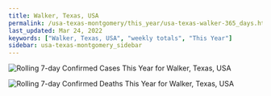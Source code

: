 ```yaml
---
title: Walker, Texas, USA
permalink: /usa-texas-montgomery/this_year/usa-texas-walker-365_days.html
last_updated: Mar 24, 2022
keywords: ["Walker, Texas, USA", "weekly totals", "This Year"]
sidebar: usa-texas-montgomery_sidebar
---
```


![Rolling 7-day Confirmed Cases This Year for Walker, Texas, USA](/covid_tracker/images/graphs/usa-texas-walker-rolling_7_days_confirmed-365_days_graph.png)

![Rolling 7-day Confirmed Deaths This Year for Walker, Texas, USA](/covid_tracker/images/graphs/usa-texas-walker-rolling_7_days_deaths-365_days_graph.png)

